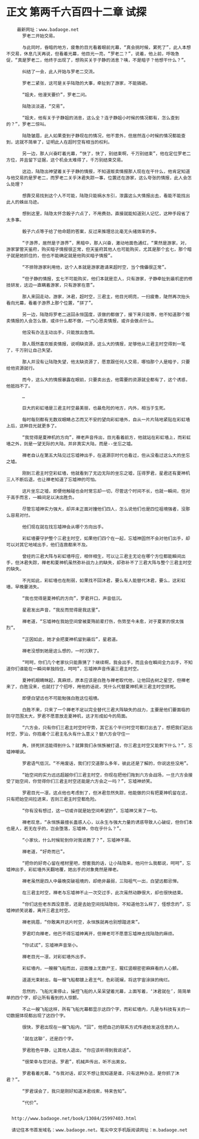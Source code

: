 # 正文 第两千六百四十二章 试探
        最新网址：www.badaoge.net
          罗老二开始交易。
      
          与此同时，昏暗的地方，疲惫的目光看着眼前光幕，“真会挑时候，累死了”，此人本想不交易，休息几天再说，但看着光幕，他目光一亮，“罗老二？”，说着，他上前，呼吸急促，“真是罗老二，他终于出现了，想购买关于子静的消息？咦，不是暗子？他想干什么？”。
      
          纠结了一会，此人开始与罗老二交流。
      
          罗老二紧张，这可是关乎陆隐的大事，牵扯到了游家，不能搞砸。
      
          “姐夫，他漫天要价”，罗老二问。
      
          陆隐淡淡道，“交易”。
      
          “姐夫，他有关于子静姐的消息，这么全？连子静姐小时候的情况都有，怎么查到的？”，罗老二惊叫。
      
          陆隐皱眉，此人如果查到子静现在的情况，他不意外，但居然连小时候的情况都能查到，这就不简单了，证明此人在超时空有相当的权利。
      
          另一边，那人兴奋盯着光幕，“快了，快了，别结束啊，千万别结束”，他在定位罗老二方位，并且留下证据，这个机会太难得了，千万别结束交易。
      
          这边，陆隐出神望着关于子静的情报，不知道贩卖情报那人现在在干什么，他肯定知道与他交易的是罗老二，而罗老二关乎沐君失踪一事，位置还在游家，这么夸张的情报，此人会怎么处理？
      
          想靠交易找到这个人不可能，陆隐只能祸水东引，泄露这么大情报出去，看能不能找出此人的蛛丝马迹。
      
          想到这里，陆隐太怀念骰子六点了，不用费劲，直接就能知道别人记忆，这种手段省了太多事。
      
          骰子六点等于给了他命题的答案，反过来推理总比毫无头绪效率的多。
      
          “子游界，居然是子游界”，黑暗中，那人兴奋，激动地面色通红，“果然是游家，对，游家掌管天鉴府，购买暗子情报很正常，但天鉴府其他人也可能购买，尤其是那个玄七，那个暗子就是她抓住的，但也不能确定就是他购买暗子情报”。
      
          “不排除游家利用他，这个人本就是游家邀请来超时空，当个傀儡很正常”。
      
          “但子静的情报，玄七不可能购买，他们本就是恋人，只有游家，子静牵扯到最机密的修技研发，这边一直瞒着游家，只有游家在意”。
      
          那人来回走动，游家，沐君，超时空，三君主，他目光明亮，一扫疲惫，陡然再次抬头看向光幕，看着子游界上那个位置，“拼了”。
      
          另一边，陆隐将罗老二送回永恒国度，该做的都做了，接下来只能等，他不知道那个贩卖情报的人会怎么做，或许什么都不做，一门心思卖情报，或许会做点什么。
      
          他没有办法主动出手，只能放出鱼饵。
      
          那人既然喜欢贩卖情报，说明缺资源，这么大的情报，足够他从三君主时空得到一笔了，千万别让自己失望。
      
          那人并没有让陆隐失望，他太缺资源了，愿意跟任何人交易，哪怕那个人是暗子，只要给他资源就行。
      
          而今，这么大的情报暴露在眼前，只要卖出去，他需要的资源就全都有了，这个诱惑，他抵挡不了。
      
          …
      
          巨大的彩虹墙是三君主时空最美丽，也最危险的地方，内外，相当于生死。
      
          每时每刻都有无数双眼睛忐忑而又不安的望向彩虹墙外，自从一片片陆地紧贴在彩虹墙上后，这种目光就更多了。
      
          “我觉得是夏神机的方向”，禅老声音传出，目光看着前方，他就站在彩虹墙上，而彩虹墙之外，则是一望无际的大陆，并非真实大陆，而是--坐忘之墟。
      
          禅老自认在第五大陆见过忘墟神出手，在道源宗时代也看过，但从没看过这么大的坐忘之墟。
      
          刚到三君主时空彩虹墙，他就看到了无边无际的坐忘之墟，压得罗君，星君还有夏神机三人不断后退，也让禅老知道了忘墟神的可怕。
      
          这片坐忘之墟，即便他触碰也会时常忘却一切，尽管这个时间不长，也就一瞬间，但对于高手而言，一瞬间足以决出胜负。
      
          尽管忘墟神实力强大，却并未正面对撞他们四人，怎么说他们也是四位祖境强者，没那么容易对付。
      
          他们现在就在找忘墟神会从哪个方向出手。
      
          彩虹墙要守护整个三君主时空，如果他们四个在一起，忘墟神固然不会对他们出手，却可以对其它地域出手，他们连救都来不及。
      
          曾经的三君大阵与彩虹墙呼应，相伴相生，可以让三君主无论在哪个方位都能瞬间出手，但沐君失踪，禅老和夏神机虽然弥补战力上的缺失，却弥补不了三君大阵与整个三君主时空的缺失。
      
          不光如此，彩虹墙也在削弱，如果找不回沐君，要么有人能替代沐君，要么，这彩虹墙，早晚要消失。
      
          “我也觉得是夏神机的方向”，罗君开口，声音低沉。
      
          星君发出声音，“我反而觉得是我这里”。
      
          禅老道，“忘墟神在我始空间曾被夏殇前辈打伤，伤势至今未愈，对于夏家的恨太强烈”。
      
          “正因如此，她才会把夏神机留到最后”，星君道。
      
          禅老没想到她是这么想的，一时沉默了。
      
          “呵呵，你们几个老家伙只能靠猜了？继续啊，我会出手，而且会在瞬间全力出手，不知道你们谁能在一瞬间单独挡住，呵呵”，忘墟神声音传遍三君主时空。
      
          夏神机眼睛眯起，真麻烦，原本应该是白胜与禅老取代他，让他回去树之星空，但禅老来了，白胜没来，也就打了个招呼，用他的话说，凭什么代替夏神机来三君主时空拼死。
      
          即便白望远也不可能勉强白胜这位祖境。
      
          白胜不来，只来了一个禅老不足以完全替代三君大阵缺失的战力，主要是他们要面临的防守范围太大，罗君不愿意放走夏神机，这才形成如今的局面。
      
          “六方会，只有你们三君主时空时守势，其它五个平行时空可都打出去了，想把我们赶出时空，罗汕，你抱着个三君主名头有什么意义？替六方会守住一
      
          角，拼死拼活能得到什么？就算我们永恒族被打退，你三君主时空又能剩下什么？”，忘墟神嘲讽。
      
          罗君语气低沉，“不用废话，我们打交道那么多年，彼此还是了解的，你说这些没用”。
      
          “始空间的实力远远超越你们三君主时空，你现在把他们拖到六方会战场，一旦六方会接受了始空间，你觉得你们三君主时空还能是六方会之一吗？”，忘墟神娇笑。
      
          罗君目光一凛，这点他也考虑到了，但沐君忽然失踪，他能做的只有把夏神机留在这，只有把始空间拉进来，否则三君主时空都危险。
      
          “你有没有想过，这一切或许就是始空间希望的”，忘墟神又来了一句。
      
          禅老叹息，“永恒族最擅长蛊惑人心，以永生与强大力量的诱惑导致人心破绽，但你们本也是人，若无在乎的，岂会堕落，忘墟神，你在乎什么？”。
      
          “小家伙，什么时候轮到你对我说教了？”，忘墟神不屑。
      
          禅老道，“好奇而已”。
      
          “把你的好奇心留在棺材里吧，想套我的话，让小陆隐来，他问什么我都说，呵呵”，忘墟神出手，彩虹墙外天翻地覆，她出手的对象竟然是禅老。
      
          禅老虽然是四人中最晚突破祖境的，却绝非最弱，三阳祖气一出，白望远都忌惮。
      
          在三君主时空，禅老与忘墟神不止一次交过手，此次虽然动静很大，却也很快结束。
      
          “你们这些老东西没意思，还是去始空间找陆隐玩，不知道他怎么样了，怪想念的”，忘墟神娇笑说着，离开三君主时空。
      
          禅老挑眉，“你敢离开这片时空，永恒族就再也别想踏进来”。
      
          罗君盯向禅老，他巴不得忘墟神离开，但禅老可不愿意忘墟神去找陆隐的麻烦。
      
          “你试试”，忘墟神声音渐小。
      
          禅老目光一凛，对彩虹墙外出手。
      
          彩虹墙内，一艘艘飞船而出，迎面撞上无数尸王，猩红竖眼密密麻麻看的人心颤。
      
          道道光束射出，每一艘飞船都镀上君王气，色彩斑斓，将这宇宙涂抹的绚烂。
      
          忽然的，飞船光束停止，操控飞船的人呆呆望着光幕，上面写着，‘沐君就在’，简简单单的四个字，却让所有看到的人惊颤。
      
          不止一艘飞船这样，所有飞船光幕都显示这四个字，而彩虹墙内，凡是与科技有关的一切数据体现都出现了这四个字。
      
          很快，罗君出现在一艘飞船内，“回”，他把自己的联系方式传递给发送信息的人。
      
          ‘就在这聊’，还是四个字。
      
          罗君脸色平静，让其他人退出，“你应该听得到我说话”。
      
          “很荣幸与您对话，罗君”，机械声传出，听不出男女。
      
          罗君看着光幕，“与我对话，却又不想让我知道是谁，只有这种办法，是你抓了沐君？”。
      
          “罗君误会了，我只是刚好知道沐君线索，特来告知”。
      
          “代价”。
      
      
      http://www.badaoge.net/book/13084/25997403.html
      
      请记住本书首发域名：www.badaoge.net。笔尖中文手机版阅读网址：m.badaoge.net